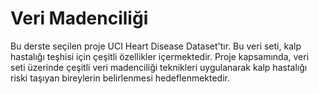 # Veri Madenciliği


Bu derste seçilen proje UCI Heart Disease Dataset'tır. Bu veri seti, kalp hastalığı teşhisi için çeşitli özellikler içermektedir. Proje kapsamında, veri seti üzerinde çeşitli veri madenciliği teknikleri uygulanarak kalp hastalığı riski taşıyan bireylerin belirlenmesi hedeflenmektedir.

